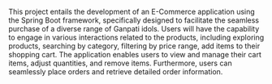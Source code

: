 This project entails the development of an E-Commerce application using the Spring Boot framework, specifically designed to facilitate the seamless purchase
of a diverse range of Ganpati idols. Users will have the capability to engage in various interactions related to the products, including exploring products, 
searching by category, filtering by price range, add items to their shopping cart. The application enables users to view and manage their cart items, adjust quantities,
and remove items. Furthermore, users can seamlessly place orders and retrieve detailed order information.
